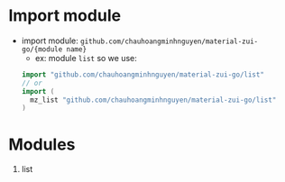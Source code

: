 # Import module

- import module: `github.com/chauhoangminhnguyen/material-zui-go/{module name}`
  -  ex: module `list` so we use:
  ```go
  import "github.com/chauhoangminhnguyen/material-zui-go/list"
  // or
  import (
    mz_list "github.com/chauhoangminhnguyen/material-zui-go/list"
  )
  ```

# Modules

<ol>
  <li>list</li>
</ol>
